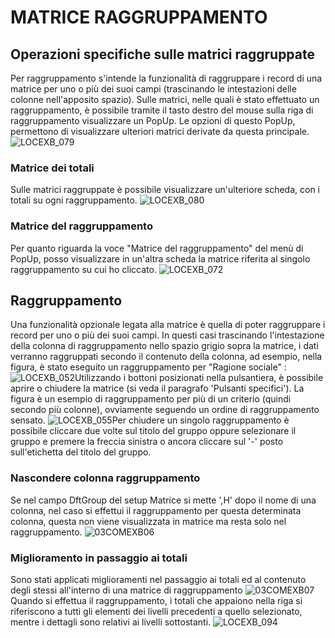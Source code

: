 # MATRICE RAGGRUPPAMENTO

## Operazioni specifiche sulle matrici raggruppate
Per raggruppamento s'intende la funzionalità di raggruppare i record di una matrice per uno o più dei suoi campi (trascinando le intestazioni delle colonne nell'apposito spazio).
Sulle matrici, nelle quali è stato effettuato un raggruppamento, è possibile tramite il tasto destro del mouse sulla riga di raggruppamento visualizzare un PopUp. Le opzioni di questo PopUp, permettono di visualizzare ulteriori matrici derivate da questa principale.
![LOCEXB_079](http://localhost:3000/immagini/MBDOC_OPE-LOCEXB_A5/LOCEXB_079.png)
### Matrice dei totali
Sulle matrici raggruppate è possibile visualizzare un'ulteriore scheda, con i totali su ogni raggruppamento.
![LOCEXB_080](http://localhost:3000/immagini/MBDOC_OPE-LOCEXB_A5/LOCEXB_080.png)
### Matrice del raggruppamento
Per quanto riguarda la voce "Matrice del raggruppamento" del menù di PopUp, posso visualizzare in un'altra scheda la matrice riferita al singolo raggruppamento su cui ho cliccato.
![LOCEXB_072](http://localhost:3000/immagini/MBDOC_OPE-LOCEXB_A5/LOCEXB_072.png)
## Raggruppamento
Una funzionalità opzionale legata alla matrice è quella di poter raggruppare i record per uno o più dei suoi campi. In questi casi trascinando l'intestazione della colonna di raggruppamento nello spazio grigio sopra la matrice, i dati verranno raggruppati secondo il contenuto della colonna, ad esempio, nella figura, è stato eseguito un raggruppamento per "Ragione sociale" : 
![LOCEXB_052](http://localhost:3000/immagini/MBDOC_OPE-LOCEXB_A5/LOCEXB_052.png)Utilizzando i bottoni posizionati nella pulsantiera, è possibile aprire o chiudere la matrice (si veda il paragrafo 'Pulsanti specifici').
La figura è un esempio di raggruppamento per più di un criterio (quindi secondo più colonne), ovviamente seguendo un ordine di raggruppamento sensato.
![LOCEXB_055](http://localhost:3000/immagini/MBDOC_OPE-LOCEXB_A5/LOCEXB_055.png)Per chiudere un singolo raggruppamento è possibile cliccare due volte sul titolo del gruppo oppure selezionare il gruppo e premere la freccia sinistra o ancora cliccare sul '-' posto sull'etichetta del titolo del gruppo.

### Nascondere colonna raggruppamento
Se nel campo DftGroup del setup Matrice si mette ',H' dopo il nome di una colonna, nel caso si effettui il raggruppamento per questa determinata colonna, questa non viene visualizzata in matrice ma resta solo nel raggruppamento.
![03COMEXB06](http://localhost:3000/immagini/MBDOC_OPE-LOCEXB_A5/03COMEXB06.png)
### Miglioramento in passaggio ai totali
Sono stati applicati miglioramenti nel passaggio ai totali ed al contenuto degli stessi all'interno di una matrice di raggruppamento
![03COMEXB07](http://localhost:3000/immagini/MBDOC_OPE-LOCEXB_A5/03COMEXB07.png)Quando si effettua il raggruppamento, i totali che appaiono nella riga si riferiscono a tutti gli elementi dei livelli precedenti a quello selezionato, mentre i dettagli sono relativi ai livelli sottostanti.
![LOCEXB_094](http://localhost:3000/immagini/MBDOC_OPE-LOCEXB_A5/LOCEXB_094.png)
